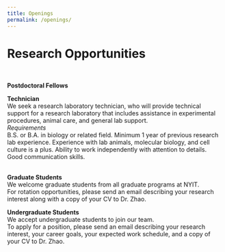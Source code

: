 ```yaml
---
title: Openings
permalink: /openings/
---
```

# Research Opportunities<br>
 <br>
  
<!--- We currently have an open position for ***a postdoctoral fellow*** in our lab. If you are interested in this opportunity, please send an email with your CV and the names of three referees to yzhao47@nyit.edu.<br>
 <br> --->
 
**Postdoctoral Fellows**<br>
<!--- We are recruiting a highly motivated postdoctoral fellow with interests in genomics, computational biology, epigenetics, or neuroscience. Successful candidates should have a recent Ph.D. degree, with a strong background in one or more of the following areas: genomics, epigenetics, computational biology, mouse genetics, and neuroscience. Prior experience with high throughput sequencing or developing/using mouse models is a plus.<br>
 <br> --->
 
**Technician**<br>
We seek a research laboratory technician, who will provide technical support for a research laboratory that includes assistance in experimental procedures, animal care, and general lab support. <br>
*Requirements*<br>
B.S. or B.A. in biology or related field. Minimum 1 year of previous research lab experience. Experience with lab animals, molecular biology, and cell culture is a plus. Ability to work independently with attention to details. Good communication skills.<br> 
 <br>
 
**Graduate Students**<br>
We welcome graduate students from all graduate programs at NYIT.<br>
For rotation opportunities, please send an email describing your research interest along with a copy of your CV to Dr. Zhao.<br>

**Undergraduate Students**<br>
We accept undergraduate students to join our team.<br>
To apply for a position, please send an email describing your research interest, your career goals, your expected work schedule, and a copy of your CV to Dr. Zhao. 
